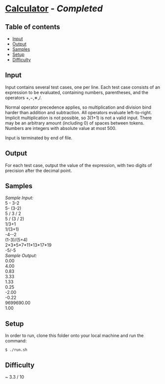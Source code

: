 # [Calculator](https://open.kattis.com/problems/calculator) - _Completed_

## Table of contents

- [Input](#input)
- [Output](#output)
- [Samples](#samples)
- [Setup](#setup)
- [Difficulty](#difficulty)

## Input

Input contains several test cases, one per line. Each test case consists of an expression to be evaluated, containing numbers, parentheses, and the operators +,−,∗,/.

Normal operator precedence applies, so multiplication and division bind harder than addition and subtraction. All operators evaluate left-to-right. Implicit multiplication is not possible, so 3(1+1) is not a valid input. There may be an arbitrary amount (including 0) of spaces between tokens. Numbers are integers with absolute value at most 500.

Input is terminated by end of file.

## Output

For each test case, output the value of the expression, with two digits of precision after the decimal point.

## Samples

_Sample Input:_ </br>
5 - 3-2 </br>
5- (3-2) </br>
5 / 3 / 2 </br>
5 / (3 / 2) </br>
1/3+1 </br>
1/(3+1) </br>
-4--2 </br>
(1-3)/(5+4) </br>
2\*3\*5\*7\*11\*13\*17\*19 </br>
-5/-5 </br>
_Sample Output:_ </br>
0.00 </br>
4.00 </br>
0.83 </br>
3.33 </br>
1.33 </br>
0.25 </br>
-2.00 </br>
-0.22 </br>
9699690.00 </br>
1.00 </br>

## Setup

In order to run, clone this folder onto your local machine and run the command:

    $ ./run.sh

## Difficulty

~ 3.3 / 10
